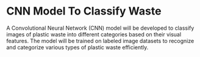 # CNN Model To Classify Waste
A Convolutional Neural Network (CNN) model will be developed to classify images of plastic waste into different categories based on their visual features. The model will be trained on labeled image datasets to recognize and categorize various types of plastic waste efficiently.
